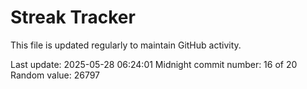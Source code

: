 # Streak Tracker

This file is updated regularly to maintain GitHub activity.

Last update: 2025-05-28 06:24:01
Midnight commit number: 16 of 20
Random value: 26797
